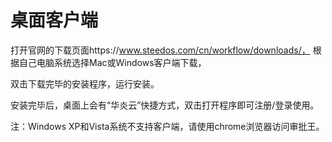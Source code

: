 # 桌面客户端

打开官网的下载页面https://www.steedos.com/cn/workflow/downloads/， 根据自己电脑系统选择Mac或Windows客户端下载，

双击下载完毕的安装程序，运行安装。

安装完毕后，桌面上会有“华炎云”快捷方式，双击打开程序即可注册/登录使用。

注：Windows XP和Vista系统不支持客户端，请使用chrome浏览器访问审批王。
